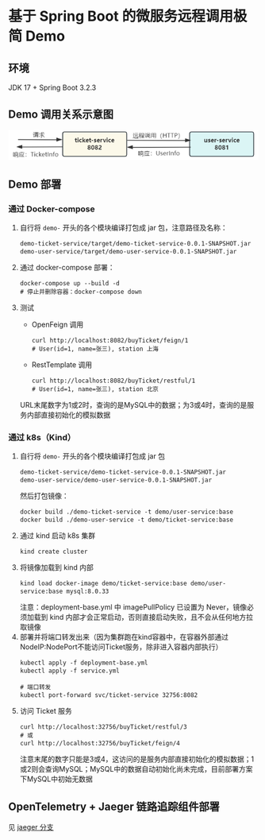 # 基于 Spring Boot 的微服务远程调用极简 Demo
## 环境
JDK 17 + Spring Boot 3.2.3
## Demo 调用关系示意图
![调用关系示意图](assets/demo-relation.png)
## Demo 部署
### 通过 Docker-compose
1. 自行将 `demo-` 开头的各个模块编译打包成 jar 包，注意路径及名称：
    ```shell
    demo-ticket-service/target/demo-ticket-service-0.0.1-SNAPSHOT.jar
    demo-user-service/target/demo-user-service-0.0.1-SNAPSHOT.jar
    ```
2. 通过 docker-compose 部署：
    ```shell
    docker-compose up --build -d
    # 停止并删除容器：docker-compose down
    ```
3. 测试
    - OpenFeign 调用
        ```shell
        curl http://localhost:8082/buyTicket/feign/1
        # User(id=1, name=张三), station 上海
        ```
    - RestTemplate 调用
        ```shell
        curl http://localhost:8082/buyTicket/restful/1
        # User(id=1, name=张三), station 北京
        ```
   
   URL末尾数字为1或2时，查询的是MySQL中的数据；为3或4时，查询的是服务内部直接初始化的模拟数据
### 通过 k8s（Kind）
1. 自行将 `demo-` 开头的各个模块编译打包成 jar 包
   ```shell
   demo-ticket-service/demo-ticket-service-0.0.1-SNAPSHOT.jar
   demo-user-service/demo-user-service-0.0.1-SNAPSHOT.jar
   ```
   然后打包镜像：
   ```shell
   docker build ./demo-ticket-service -t demo/user-service:base
   docker build ./demo-user-service -t demo/ticket-service:base
   ```
2. 通过 kind 启动 k8s 集群
   ```shell
   kind create cluster
   ```
3. 将镜像加载到 kind 内部
   ```shell
   kind load docker-image demo/ticket-service:base demo/user-service:base mysql:8.0.33
   ```
   注意：deployment-base.yml 中 imagePullPolicy 已设置为 Never，镜像必须加载到 kind 内部才会正常启动，否则直接启动失败，且不会从任何地方拉取镜像
4. 部署并将端口转发出来（因为集群跑在kind容器中，在容器外部通过NodeIP:NodePort不能访问Ticket服务，除非进入容器内部执行）
   ```shell
   kubectl apply -f deployment-base.yml
   kubectl apply -f service.yml
   
   # 端口转发
   kubectl port-forward svc/ticket-service 32756:8082
   ```
5. 访问 Ticket 服务
   ```shell
   curl http://localhost:32756/buyTicket/restful/3
   # 或
   curl http://localhost:32756/buyTicket/feign/4
   ```
   注意末尾的数字只能是3或4，这访问的是服务内部直接初始化的模拟数据；1或2则会查询MySQL；MySQL中的数据自动初始化尚未完成，目前部署方案下MySQL中初始无数据

## OpenTelemetry + Jaeger 链路追踪组件部署
见 [jaeger 分支](https://github.com/StreamAzure/Microservice-Tiny-Demo/tree/jaeger)
